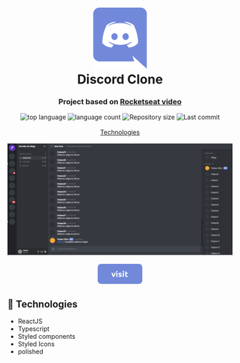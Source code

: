<h1 align="center">
  <img  src="./src/assets/logo-discord.png" alt="discord">
  <br>
  Discord Clone
</h1>

<h3 align="center">
<strong>Project based on <a href="https://www.youtube.com/watch?v=x4FdZd2-_uU" target="_blank">Rocketseat video </a></strong>
</h3>

<p align="center">

  <img alt="top language" src="https://img.shields.io/github/languages/top/rafashiga/discord-clone?style=flat-square">
  <img alt="language count" src="https://img.shields.io/github/languages/count/rafashiga/discord-clone?style=flat-square">
  <img alt="Repository size" src="https://img.shields.io/github/repo-size/rafashiga/discord-clone?style=flat-square">
  <img alt="Last commit" src="https://img.shields.io/github/last-commit/rafashiga/discord-clone?style=flat-square">
  <br>
  <br>
  <a href="#space_invader-technologies">Technologies</a>
  <br>
  <br>
  <img src="./src/assets/website.png">
  <br>
  <br>
  <a href="https://discord-clone-app.netlify.app/" target="_blank">
    <img src="./src/assets/button_visit.png" alt="visit" style="width: 100px">
  </a>
</p>

## :space_invader: Technologies

- ReactJS
- Typescript
- Styled components
- Styled Icons
- polished
